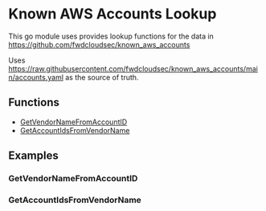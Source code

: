 # Known AWS Accounts Lookup

This go module uses provides lookup functions for the data in https://github.com/fwdcloudsec/known_aws_accounts

Uses https://raw.githubusercontent.com/fwdcloudsec/known_aws_accounts/main/accounts.yaml as the source of truth.

## Functions

* [GetVendorNameFromAccountID](#GetVendorNameFromAccountID)
* [GetAccountIdsFromVendorName](#GetAccountIdsFromVendorName)

## Examples

### GetVendorNameFromAccountID


### GetAccountIdsFromVendorName